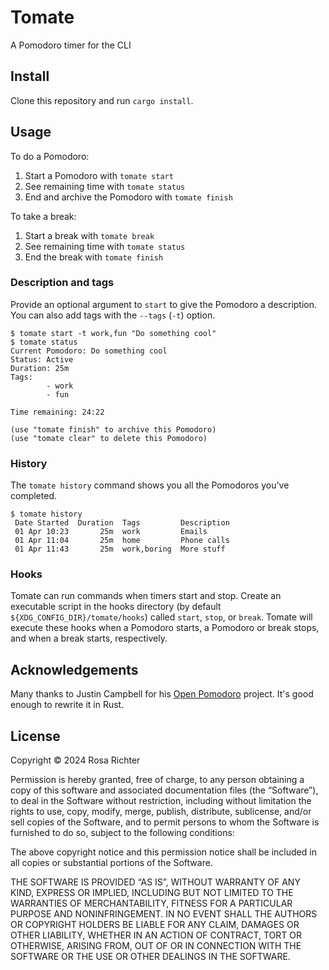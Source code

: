 # Tomate

A Pomodoro timer for the CLI

## Install

Clone this repository and run `cargo install`.

## Usage

To do a Pomodoro:

1. Start a Pomodoro with `tomate start`
2. See remaining time with `tomate status`
3. End and archive the Pomodoro with `tomate finish`

To take a break:

1. Start a break with `tomate break`
2. See remaining time with `tomate status`
3. End the break with `tomate finish`

### Description and tags

Provide an optional argument to `start` to give the Pomodoro a description.
You can also add tags with the `--tags` (`-t`) option.

```console
$ tomate start -t work,fun "Do something cool"
$ tomate status
Current Pomodoro: Do something cool
Status: Active
Duration: 25m
Tags:
        - work
        - fun

Time remaining: 24:22

(use "tomate finish" to archive this Pomodoro)
(use "tomate clear" to delete this Pomodoro)
```

### History

The `tomate history` command shows you all the Pomodoros you've completed.

```console
$ tomate history
 Date Started  Duration  Tags         Description
 01 Apr 10:23       25m  work         Emails
 01 Apr 11:04       25m  home         Phone calls
 01 Apr 11:43       25m  work,boring  More stuff
```

### Hooks

Tomate can run commands when timers start and stop.
Create an executable script in the hooks directory (by default `${XDG_CONFIG_DIR}/tomate/hooks`)
called `start`, `stop`, or `break`.
Tomate will execute these hooks when a Pomodoro starts, a Pomodoro or break stops, and when a break starts, respectively.

## Acknowledgements

Many thanks to Justin Campbell for his [Open Pomodoro](https://github.com/open-pomodoro/openpomodoro-cli) project.
It's good enough to rewrite it in Rust.

## License

Copyright © 2024 Rosa Richter

Permission is hereby granted, free of charge, to any person obtaining a copy of this software and associated documentation files (the “Software”), to deal in the Software without restriction, including without limitation the rights to use, copy, modify, merge, publish, distribute, sublicense, and/or sell copies of the Software, and to permit persons to whom the Software is furnished to do so, subject to the following conditions:

The above copyright notice and this permission notice shall be included in all copies or substantial portions of the Software.

THE SOFTWARE IS PROVIDED “AS IS”, WITHOUT WARRANTY OF ANY KIND, EXPRESS OR IMPLIED, INCLUDING BUT NOT LIMITED TO THE WARRANTIES OF MERCHANTABILITY, FITNESS FOR A PARTICULAR PURPOSE AND NONINFRINGEMENT. IN NO EVENT SHALL THE AUTHORS OR COPYRIGHT HOLDERS BE LIABLE FOR ANY CLAIM, DAMAGES OR OTHER LIABILITY, WHETHER IN AN ACTION OF CONTRACT, TORT OR OTHERWISE, ARISING FROM, OUT OF OR IN CONNECTION WITH THE SOFTWARE OR THE USE OR OTHER DEALINGS IN THE SOFTWARE.
